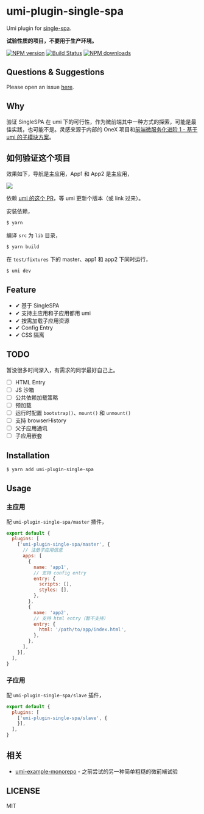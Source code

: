 # umi-plugin-single-spa

Umi plugin for [single-spa](https://single-spa.js.org/).

**试验性质的项目，不要用于生产环境。**

[![NPM version](https://img.shields.io/npm/v/umi-plugin-single-spa.svg?style=flat)](https://npmjs.org/package/umi-plugin-single-spa)
[![Build Status](https://img.shields.io/travis/umijs/umi-plugin-single-spa.svg?style=flat)](https://travis-ci.org/umijs/umi-plugin-single-spa)
[![NPM downloads](http://img.shields.io/npm/dm/umi-plugin-single-spa.svg?style=flat)](https://npmjs.org/package/umi-plugin-single-spa)

## Questions & Suggestions

Please open an issue [here](https://github.com/umijs/umi/issues?q=is%3Aissue+is%3Aopen+sort%3Aupdated-desc).

## Why

验证 SingleSPA 在 umi 下的可行性，作为微前端其中一种方式的探索，可能是最佳实践，也可能不是。灵感来源于内部的 OneX 项目和[前端微服务化进阶 1 - 基于 umi 的子模块方案](https://alili.tech/archive/9xuojm75d2a/)。

## 如何验证这个项目

效果如下，导航是主应用，App1 和 App2 是主应用，

![](https://cdn.nlark.com/yuque/0/2019/gif/86025/1556528226619-df48c9c3-a5ec-4796-b23d-78f12b46fb68.gif)

依赖 [umi 的这个 PR](https://github.com/umijs/umi/pull/2340)，等 umi 更新个版本（或 link 过来）。

安装依赖，

```bash
$ yarn
```

编译 `src` 为 `lib` 目录，

```bash
$ yarn build
```

在 `test/fixtures` 下的 master、app1 和 app2 下同时运行，

```bash
$ umi dev
```

## Feature

- ✔︎ 基于 SingleSPA
- ✔︎ 支持主应用和子应用都用 umi
- ✔︎ 按需加载子应用资源
- ✔︎ Config Entry
- ✔︎ CSS 隔离

## TODO

暂没很多时间深入，有需求的同学最好自己上。

- [ ] HTML Entry
- [ ] JS 沙箱
- [ ] 公共依赖加载策略
- [ ] 预加载
- [ ] 运行时配置 `bootstrap()`、`mount()` 和 `unmount()`
- [ ] 支持 browserHistory
- [ ] 父子应用通讯
- [ ] 子应用嵌套

## Installation

```bash
$ yarn add umi-plugin-single-spa
```

## Usage

### 主应用

配 `umi-plugin-single-spa/master` 插件，

```js
export default {
  plugins: [
    ['umi-plugin-single-spa/master', {
      // 注册子应用信息
      apps: [
        {
          name: 'app1',
          // 支持 config entry
          entry: {
            scripts: [],
            styles: [],
          },
        },
        {
          name: 'app2',
          // 支持 html entry（暂不支持）
          entry: {
            html: '/path/to/app/index.html',
          },
        },
      ],
    }],
  ],
}
```

### 子应用

配 `umi-plugin-single-spa/slave` 插件，

```js
export default {
  plugins: [
    ['umi-plugin-single-spa/slave', {
    }],
  ],
}
```

## 相关

- [umi-example-monorepo](https://github.com/umijs/umi-example-monorepo) - 之前尝试的另一种简单粗糙的微前端试验

## LICENSE

MIT
